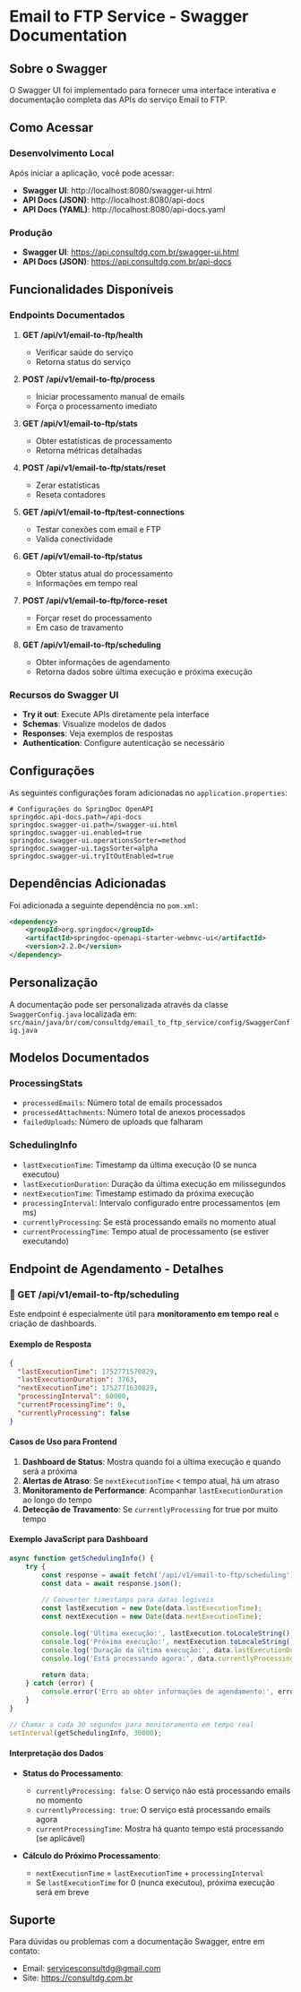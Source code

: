 # Email to FTP Service - Swagger Documentation

## Sobre o Swagger

O Swagger UI foi implementado para fornecer uma interface interativa e documentação completa das APIs do serviço Email to FTP.

## Como Acessar

### Desenvolvimento Local

Após iniciar a aplicação, você pode acessar:

- **Swagger UI**: http://localhost:8080/swagger-ui.html
- **API Docs (JSON)**: http://localhost:8080/api-docs
- **API Docs (YAML)**: http://localhost:8080/api-docs.yaml

### Produção

- **Swagger UI**: https://api.consultdg.com.br/swagger-ui.html
- **API Docs (JSON)**: https://api.consultdg.com.br/api-docs

## Funcionalidades Disponíveis

### Endpoints Documentados

1. **GET /api/v1/email-to-ftp/health**
   - Verificar saúde do serviço
   - Retorna status do serviço

2. **POST /api/v1/email-to-ftp/process**
   - Iniciar processamento manual de emails
   - Força o processamento imediato

3. **GET /api/v1/email-to-ftp/stats**
   - Obter estatísticas de processamento
   - Retorna métricas detalhadas

4. **POST /api/v1/email-to-ftp/stats/reset**
   - Zerar estatísticas
   - Reseta contadores

5. **GET /api/v1/email-to-ftp/test-connections**
   - Testar conexões com email e FTP
   - Valida conectividade

6. **GET /api/v1/email-to-ftp/status**
   - Obter status atual do processamento
   - Informações em tempo real

7. **POST /api/v1/email-to-ftp/force-reset**
   - Forçar reset do processamento
   - Em caso de travamento

8. **GET /api/v1/email-to-ftp/scheduling**
   - Obter informações de agendamento
   - Retorna dados sobre última execução e próxima execução

### Recursos do Swagger UI

- **Try it out**: Execute APIs diretamente pela interface
- **Schemas**: Visualize modelos de dados
- **Responses**: Veja exemplos de respostas
- **Authentication**: Configure autenticação se necessário

## Configurações

As seguintes configurações foram adicionadas no `application.properties`:

```properties
# Configurações do SpringDoc OpenAPI
springdoc.api-docs.path=/api-docs
springdoc.swagger-ui.path=/swagger-ui.html
springdoc.swagger-ui.enabled=true
springdoc.swagger-ui.operationsSorter=method
springdoc.swagger-ui.tagsSorter=alpha
springdoc.swagger-ui.tryItOutEnabled=true
```

## Dependências Adicionadas

Foi adicionada a seguinte dependência no `pom.xml`:

```xml
<dependency>
    <groupId>org.springdoc</groupId>
    <artifactId>springdoc-openapi-starter-webmvc-ui</artifactId>
    <version>2.2.0</version>
</dependency>
```

## Personalização

A documentação pode ser personalizada através da classe `SwaggerConfig.java` localizada em:
`src/main/java/br/com/consultdg/email_to_ftp_service/config/SwaggerConfig.java`

## Modelos Documentados

### ProcessingStats
- `processedEmails`: Número total de emails processados
- `processedAttachments`: Número total de anexos processados  
- `failedUploads`: Número de uploads que falharam

### SchedulingInfo
- `lastExecutionTime`: Timestamp da última execução (0 se nunca executou)
- `lastExecutionDuration`: Duração da última execução em milissegundos
- `nextExecutionTime`: Timestamp estimado da próxima execução
- `processingInterval`: Intervalo configurado entre processamentos (em ms)
- `currentlyProcessing`: Se está processando emails no momento atual
- `currentProcessingTime`: Tempo atual de processamento (se estiver executando)

## Endpoint de Agendamento - Detalhes

### 📅 GET /api/v1/email-to-ftp/scheduling

Este endpoint é especialmente útil para **monitoramento em tempo real** e criação de dashboards.

#### Exemplo de Resposta
```json
{
  "lastExecutionTime": 1752771570829,
  "lastExecutionDuration": 3763,
  "nextExecutionTime": 1752771630829,
  "processingInterval": 60000,
  "currentProcessingTime": 0,
  "currentlyProcessing": false
}
```

#### Casos de Uso para Frontend
1. **Dashboard de Status**: Mostra quando foi a última execução e quando será a próxima
2. **Alertas de Atraso**: Se `nextExecutionTime` < tempo atual, há um atraso
3. **Monitoramento de Performance**: Acompanhar `lastExecutionDuration` ao longo do tempo
4. **Detecção de Travamento**: Se `currentlyProcessing` for true por muito tempo

#### Exemplo JavaScript para Dashboard
```javascript
async function getSchedulingInfo() {
    try {
        const response = await fetch('/api/v1/email-to-ftp/scheduling');
        const data = await response.json();
        
        // Converter timestamps para datas legíveis
        const lastExecution = new Date(data.lastExecutionTime);
        const nextExecution = new Date(data.nextExecutionTime);
        
        console.log('Última execução:', lastExecution.toLocaleString());
        console.log('Próxima execução:', nextExecution.toLocaleString());
        console.log('Duração da última execução:', data.lastExecutionDuration + 'ms');
        console.log('Está processando agora:', data.currentlyProcessing);
        
        return data;
    } catch (error) {
        console.error('Erro ao obter informações de agendamento:', error);
    }
}

// Chamar a cada 30 segundos para monitoramento em tempo real
setInterval(getSchedulingInfo, 30000);
```

#### Interpretação dos Dados
- **Status do Processamento**:
  - `currentlyProcessing: false`: O serviço não está processando emails no momento
  - `currentlyProcessing: true`: O serviço está processando emails agora
  - `currentProcessingTime`: Mostra há quanto tempo está processando (se aplicável)

- **Cálculo do Próximo Processamento**:
  - `nextExecutionTime` = `lastExecutionTime` + `processingInterval`
  - Se `lastExecutionTime` for 0 (nunca executou), próxima execução será em breve

## Suporte

Para dúvidas ou problemas com a documentação Swagger, entre em contato:
- Email: servicesconsultdg@gmail.com
- Site: https://consultdg.com.br
